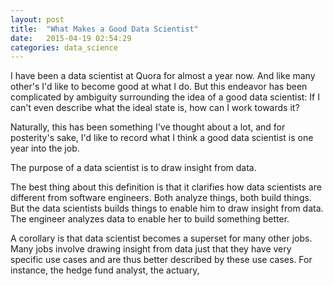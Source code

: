 ```yaml
---
layout: post
title:  "What Makes a Good Data Scientist"
date:   2015-04-19 02:54:29
categories: data_science
---
```


I have been a data scientist at Quora for almost a year now. And like many other's I'd like to become good at what I do. But this endeavor has been complicated by ambiguity surrounding the idea of a good data scientist: If I can't even describe what the ideal state is, how can I work towards it?

Naturally, this has been something I've thought about a lot, and for posterity's sake, I'd like to record what I think a good data scientist is one year into the job.

The purpose of a data scientist is to draw insight from data.

The best thing about this definition is that it clarifies how data scientists are different from software engineers. Both analyze things, both build things. But the data scientists builds things to enable him to draw insight from data. The engineer analyzes data to enable her to build something better.

A corollary is that data scientist becomes a superset for many other jobs. Many jobs involve drawing insight from data just that they have very specific use cases and are thus better described by these use cases. For instance, the hedge fund analyst, the actuary, 
